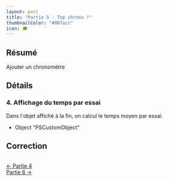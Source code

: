 ```yaml
---
layout: post
title: "Partie 5 - Top chrono !"
thumbnailColor: "#007acc"
icon: 🎓
---
```


## Résumé

Ajouter un chronomètre

## Détails

### 4. Affichage du temps par essai

Dans l'objet affiché à la fin, on calcul le temps moyen par essai.

- Object "PSCustomObject"

## Correction

```powershell


```

<div class="buttons">
    <div class="buttonBack">
        <a href="/2022/10/26/cours-pratique-posh-4">← Partie 4</a>
    </div>
    <div class="buttonNext">
        <a href="/2022/10/26/cours-pratique-posh-6">Partie 6 →</a>
    </div>
</div>